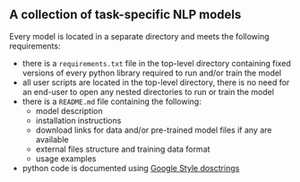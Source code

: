 ## A collection of task-specific NLP models

Every model is located in a separate directory and meets the following requirements:
- there is a `requirements.txt` file in the top-level directory containing fixed versions of
every python library required to run and/or train the model
- all user scripts are located in the top-level directory, there is no need for an end-user to open
any nested directories to run or train the model
- there is a `README.md` file containing the following:
  - model description
  - installation instructions
  - download links for data and/or pre-trained model files if any are available
  - external files structure and training data format
  - usage examples
- python code is documented using [Google Style dosctrings](http://google.github.io/styleguide/pyguide.html#381-docstrings)
